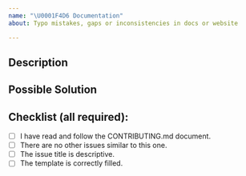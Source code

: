 ```yaml
---
name: "\U0001F4D6 Documentation"
about: Typo mistakes, gaps or inconsistencies in docs or website

---
```


<!--- --------------------------------------------------------------------- -->
<!---                 Please fill the following template                    -->
<!---                 Your issue may be ignored otherwise                   -->
<!--- --------------------------------------------------------------------- -->
<!---  Only submit documentation issue here. For help or questions to the.  -->
<!---  community, see the forum: https://foundation.zurb.com/forum          -->

## Description
<!--- What is incorrect, missing or could be improved?                      -->

## Possible Solution
<!--- How would you resolve that?                                           -->

## Checklist (all required):
<!--- Go over all the following points, and put an `x` in the boxes.        -->
<!--- If you're unsure about any of these, don't hesitate to ask.           -->
- [ ] I have read and follow the CONTRIBUTING.md document.
- [ ] There are no other issues similar to this one.
- [ ] The issue title is descriptive.
- [ ] The template is correctly filled.

<!--- --------------------------------------------------------------------- -->
<!---       For more information, see the CONTRIBUTING.md document          -->
<!---            Thank you for your issue and happy coding ;)               -->
<!--- --------------------------------------------------------------------- -->
